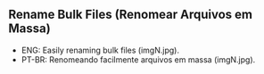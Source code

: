 ## Rename Bulk Files (Renomear Arquivos em Massa)
- ENG: Easily renaming bulk files (imgN.jpg).
- PT-BR: Renomeando facilmente arquivos em massa (imgN.jpg).

